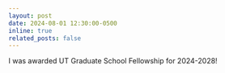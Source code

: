 ```yaml
---
layout: post
date: 2024-08-01 12:30:00-0500
inline: true
related_posts: false
---
```


I was awarded UT Graduate School Fellowship for 2024-2028!